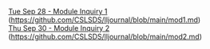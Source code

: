 [Tue Sep 28 - Module Inquiry 1](https://github.com/CSLSDS/lljournal/blob/main/mod1.md) (https://github.com/CSLSDS/lljournal/blob/main/mod1.md)  
[Thu Sep 30 - Module Inquiry 2](https://github.com/CSLSDS/lljournal/blob/main/mod2.md) (https://github.com/CSLSDS/lljournal/blob/main/mod2.md)  
  
